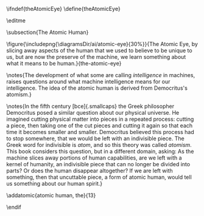 \ifndef{theAtomicEye}
\define{theAtomicEye}

\editme

\subsection{The Atomic Human}

\figure{\includepng{\diagramsDir/ai/atomic-eye}{30%}}{The Atomic Eye, by slicing away aspects of the human that we used to believe to be unique to us, but are now the preserve of the machine, we learn something about what it means to be human.}{the-atomic-eye}

\notes{The development of what some are calling *intelligence* in machines, raises questions around what machine intelligence means for our intelligence. The idea of the atomic human is derived from Democritus's atomism.}

\notes{In the fifth century [bce]{.smallcaps} the Greek philosopher Democritus
posed a similar question about our physical universe. He imagined
cutting physical matter into pieces in a repeated process: cutting a
piece, then taking one of the cut pieces and cutting it again so that
each time it becomes smaller and smaller. Democritus believed this
process had to stop somewhere, that we would be left with an indivisible
piece. The Greek word for indivisible is *atom*, and so this theory was
called *atomism*. This book considers this question, but in a different
domain, asking: As the machine slices away portions of human
capabilities, are we left with a kernel of humanity, an indivisible
piece that can no longer be divided into parts? Or does the human
disappear altogether? If we are left with something, then that
uncuttable piece, a form of atomic human, would tell us something about
our human spirit.}

\addatomic{atomic human, the}{13}

\endif
